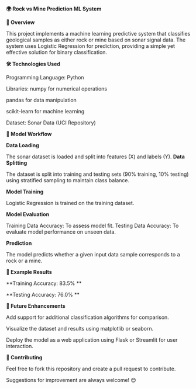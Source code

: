 **🌍 Rock vs Mine Prediction ML System**

**📖 Overview**

This project implements a machine learning predictive system that classifies geological samples as either rock or mine based on sonar signal data.
The system uses Logistic Regression for prediction, providing a simple yet effective solution for binary classification.


**🛠️ Technologies Used**

Programming Language: Python

Libraries:
numpy for numerical operations

pandas for data manipulation

scikit-learn for machine learning

Dataset: Sonar Data (UCI Repository)

**🧪 Model Workflow**

**Data Loading**

The sonar dataset is loaded and split into features (X) and labels (Y).
**Data Splitting**

The dataset is split into training and testing sets (90% training, 10% testing) using stratified sampling to maintain class balance.

**Model Training**

Logistic Regression is trained on the training dataset.

**Model Evaluation**

Training Data Accuracy: To assess model fit.
Testing Data Accuracy: To evaluate model performance on unseen data.

**Prediction**

The model predicts whether a given input data sample corresponds to a rock or a mine.

**🧪 Example Results**

**Training Accuracy: 83.5% **

**Testing Accuracy: 76.0% **

**📜 Future Enhancements**

Add support for additional classification algorithms for comparison.

Visualize the dataset and results using matplotlib or seaborn.

Deploy the model as a web application using Flask or Streamlit for user interaction.

**🤝 Contributing**

Feel free to fork this repository and create a pull request to contribute.

Suggestions for improvement are always welcome! 😊
